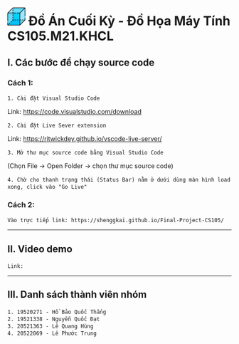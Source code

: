 <h1> <img src="img/box3.png" width="40"> Đồ Án Cuối Kỳ - Đồ Họa Máy Tính CS105.M21.KHCL</h1>


## I. Các bước để chạy source code

### Cách 1:
    1. Cài đặt Visual Studio Code
   Link: https://code.visualstudio.com/download

    2. Cài đặt Live Sever extension
   Link: https://ritwickdey.github.io/vscode-live-server/

    3. Mở thư mục source code bằng Visual Studio Code
   (Chọn File -> Open Folder -> chọn thư mục source code)

    4. Chờ cho thanh trạng thái (Status Bar) nằm ở dưới dùng màn hình load xong, click vào "Go Live" 

### Cách 2:
    Vào trực tiếp link: https://shenggkai.github.io/Final-Project-CS105/

---
## II. Video demo
    Link: 
---
## III. Danh sách thành viên nhóm
    1. 19520271 - Hồ Bảo Quốc Thắng
    2. 19521338 - Nguyễn Quốc Đạt
    3. 20521363 - Lê Quang Hùng
    4. 20522069 - Lê Phước Trung 